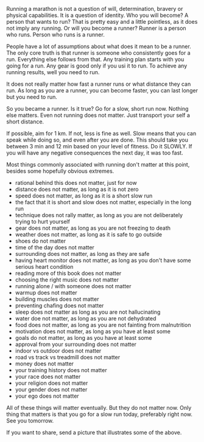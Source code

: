 Running a marathon is not a question of will, determination, bravery or physical capabilities.
It is a question of identity. Who you will become?
A person that wants to run? That is pretty easy and a little pointless, as it does not imply any running.
Or will you become a runner? Runner is a person who runs. Person who runs is a runner.

People have a lot of assumptions about what does it mean to be a runner.
The only core truth is that runner is someone who consistently goes for a run. 
Everything else follows from that.
Any training plan starts with you going for a run.
Any gear is good only if you usi it to run.
To achieve any running results, well you need to run.

It does not really matter how fast a runner runs or what distance they can run. 
As long as you are a runner, you can become faster, you can last longer but you need to run.

So you became a runner. Is it true? Go for a slow, short run now. 
Nothing else matters. Even not running does not matter. 
Just transport your self a short distance. 

If possible, aim for 1 km. If not, less is fine as well. 
Slow means that you can speak while doing so, and even after you are done.
This should take you between 3 min and 12 min based on your level of fitness. 
Do it SLOWLY. If you will have any negative consequences the next day, it was too fast. 

Most things commonly associated with running don't matter at this point, besides some hopefully obvious extremes. 

- rational behind this does not matter, just for now
- distance does not matter, as long as it is not zero 
- speed does not matter, as long as it is a short slow run
- the fact that it is short and slow does not matter, especially in the long run
- technique does not rally matter, as long as you are not deliberately trying to hurt yourself
- gear does not matter, as long as you are not freezing to death
- weather does not matter, as long as it is safe to go outside
- shoes do not matter
- time of the day does not matter
- surrounding does not matter, as long as they are safe
- having heart monitor does not matter, as long as you don't have some serious heart condition
- reading more of this book does not matter
- choosing the right music does not matter
- running alone / with someone does not matter
- warmup does not matter
- building muscles does not matter
- preventing chafing does not matter 
- sleep does not matter as long as you are not hallucinating
- water doe not matter, as long as you are not dehydrated
- food does not matter, as long as you are not fainting from malnutrition
- motivation does not matter, as long as you have at least some
- goals do not matter, as long as you have at least some
- approval from your surrounding does not matter
- indoor vs outdoor does not matter
- road vs track vs treadmill does not matter
- money does not matter
- your training history does not matter
- your race does not matter
- your religion does not matter
- your gender does not matter
- your ego does not matter

All of these things will matter eventually. But they do not matter now.
Only thing that matters is that you go for a slow run today, preferably right now.
See you tomorrow.

If you want to share, send a picture that illustrates some of the above. 
